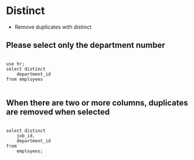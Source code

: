 # Distinct
- Remove duplicates with distinct
## Please select only the department number
<pre>
<code>
use hr;
select distinct 
	department_id 
from employees
</code>
</pre>
## When there are two or more columns, duplicates are removed when selected
<pre>
<code>
select distinct
	job_id,
	department_id
from
	employees;
</code>
</pre>
